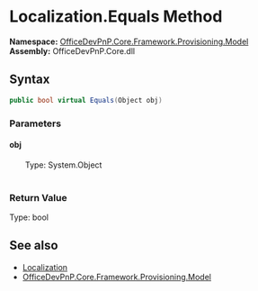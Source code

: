 # Localization.Equals Method  
  

**Namespace:** [OfficeDevPnP.Core.Framework.Provisioning.Model](OfficeDevPnP.Core.Framework.Provisioning.Model.md)  
**Assembly:** OfficeDevPnP.Core.dll  
## Syntax
```C#
public bool virtual Equals(Object obj)
```
### Parameters
#### obj  
&emsp;&emsp;Type: System.Object  
&emsp;&emsp;  

  

### Return Value
Type: bool  

## See also
- [Localization](OfficeDevPnP.Core.Framework.Provisioning.Model.Localization.md) 
- [OfficeDevPnP.Core.Framework.Provisioning.Model](OfficeDevPnP.Core.Framework.Provisioning.Model.md) 
